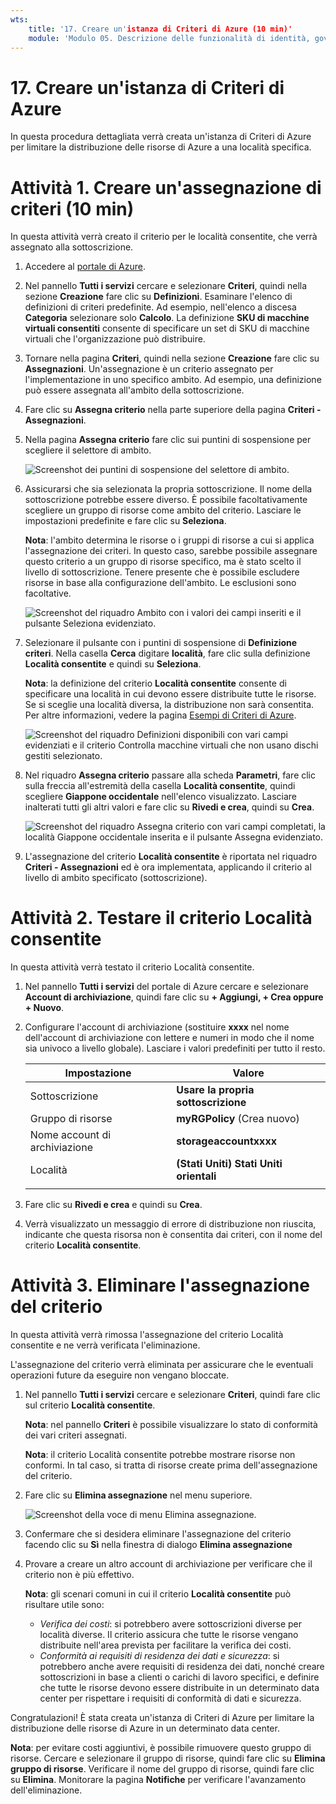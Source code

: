 ```yaml
---
wts:
    title: '17. Creare un'istanza di Criteri di Azure (10 min)'
    module: 'Modulo 05. Descrizione delle funzionalità di identità, governance, privacy e conformità'
---
```

# 17. Creare un'istanza di Criteri di Azure

In questa procedura dettagliata verrà creata un'istanza di Criteri di Azure per limitare la distribuzione delle risorse di Azure a una località specifica.

# Attività 1. Creare un'assegnazione di criteri (10 min)

In questa attività verrà creato il criterio per le località consentite, che verrà assegnato alla sottoscrizione. 

1. Accedere al [portale di Azure](https://portal.azure.com).

2. Nel pannello **Tutti i servizi** cercare e selezionare **Criteri**, quindi nella sezione **Creazione** fare clic su **Definizioni**.  Esaminare l'elenco di definizioni di criteri predefinite. Ad esempio, nell'elenco a discesa **Categoria** selezionare solo **Calcolo**. La definizione **SKU di macchine virtuali consentiti** consente di specificare un set di SKU di macchine virtuali che l'organizzazione può distribuire.

3. Tornare nella pagina **Criteri**, quindi nella sezione **Creazione** fare clic su **Assegnazioni**. Un'assegnazione è un criterio assegnato per l'implementazione in uno specifico ambito. Ad esempio, una definizione può essere assegnata all'ambito della sottoscrizione. 

4. Fare clic su **Assegna criterio** nella parte superiore della pagina **Criteri - Assegnazioni**.

5. Nella pagina **Assegna criterio** fare clic sui puntini di sospensione per scegliere il selettore di ambito.

    ![Screenshot dei puntini di sospensione del selettore di ambito.](../images/1401.png)

6. Assicurarsi che sia selezionata la propria sottoscrizione. Il nome della sottoscrizione potrebbe essere diverso. È possibile facoltativamente scegliere un gruppo di risorse come ambito del criterio. Lasciare le impostazioni predefinite e fare clic su **Seleziona**. 

    **Nota**: l'ambito determina le risorse o i gruppi di risorse a cui si applica l'assegnazione dei criteri. In questo caso, sarebbe possibile assegnare questo criterio a un gruppo di risorse specifico, ma è stato scelto il livello di sottoscrizione. Tenere presente che è possibile escludere risorse in base alla configurazione dell'ambito. Le esclusioni sono facoltative.

    ![Screenshot del riquadro Ambito con i valori dei campi inseriti e il pulsante Seleziona evidenziato. ](../images/1402.png)

7. Selezionare il pulsante con i puntini di sospensione di **Definizione criteri**. Nella casella **Cerca** digitare **località**, fare clic sulla definizione **Località consentite** e quindi su **Seleziona**.

    **Nota**: la definizione del criterio **Località consentite** consente di specificare una località in cui devono essere distribuite tutte le risorse. Se si sceglie una località diversa, la distribuzione non sarà consentita. Per altre informazioni, vedere la pagina [Esempi di Criteri di Azure](https://docs.microsoft.com/it-it/azure/governance/policy/samples/index).

   ![Screenshot del riquadro Definizioni disponibili con vari campi evidenziati e il criterio Controlla macchine virtuali che non usano dischi gestiti selezionato.](../images/1403.png)

8.  Nel riquadro **Assegna criterio** passare alla scheda **Parametri**, fare clic sulla freccia all'estremità della casella **Località consentite**, quindi scegliere **Giappone occidentale** nell'elenco visualizzato. Lasciare inalterati tutti gli altri valori e fare clic su **Rivedi e crea**, quindi su **Crea**.

    ![Screenshot del riquadro Assegna criterio con vari campi completati, la località Giappone occidentale inserita e il pulsante Assegna evidenziato.](../images/1404.png)

9. L'assegnazione del criterio **Località consentite** è riportata nel riquadro **Criteri - Assegnazioni** ed è ora implementata, applicando il criterio al livello di ambito specificato (sottoscrizione).

# Attività 2. Testare il criterio Località consentite

In questa attività verrà testato il criterio Località consentite. 

1. Nel pannello **Tutti i servizi** del portale di Azure cercare e selezionare **Account di archiviazione**, quindi fare clic su **+ Aggiungi, + Crea oppure + Nuovo**.

2. Configurare l'account di archiviazione (sostituire **xxxx** nel nome dell'account di archiviazione con lettere e numeri in modo che il nome sia univoco a livello globale). Lasciare i valori predefiniti per tutto il resto. 

    | Impostazione | Valore | 
    | --- | --- |
    | Sottoscrizione | **Usare la propria sottoscrizione** |
    | Gruppo di risorse | **myRGPolicy** (Crea nuovo) |
    | Nome account di archiviazione | **storageaccountxxxx** |
    | Località | **(Stati Uniti) Stati Uniti orientali** |
    | | |

3. Fare clic su **Rivedi e crea** e quindi su **Crea**. 

4. Verrà visualizzato un messaggio di errore di distribuzione non riuscita, indicante che questa risorsa non è consentita dai criteri, con il nome del criterio **Località consentite**.

# Attività 3. Eliminare l'assegnazione del criterio

In questa attività verrà rimossa l'assegnazione del criterio Località consentite e ne verrà verificata l'eliminazione. 

L'assegnazione del criterio verrà eliminata per assicurare che le eventuali operazioni future da eseguire non vengano bloccate.

1. Nel pannello **Tutti i servizi** cercare e selezionare **Criteri**, quindi fare clic sul criterio **Località consentite**.

    **Nota**: nel pannello **Criteri** è possibile visualizzare lo stato di conformità dei vari criteri assegnati.

    **Nota**: il criterio Località consentite potrebbe mostrare risorse non conformi. In tal caso, si tratta di risorse create prima dell'assegnazione del criterio.

2. Fare clic su **Elimina assegnazione** nel menu superiore.

   ![Screenshot della voce di menu Elimina assegnazione.](../images/1407.png)

3. Confermare che si desidera eliminare l'assegnazione del criterio facendo clic su **Sì** nella finestra di dialogo **Elimina assegnazione**

4. Provare a creare un altro account di archiviazione per verificare che il criterio non è più effettivo.

    **Nota**: gli scenari comuni in cui il criterio **Località consentite** può risultare utile sono: 
    - *Verifica dei costi*: si potrebbero avere sottoscrizioni diverse per località diverse. Il criterio assicura che tutte le risorse vengano distribuite nell'area prevista per facilitare la verifica dei costi. 
    - *Conformità ai requisiti di residenza dei dati e sicurezza*: si potrebbero anche avere requisiti di residenza dei dati, nonché creare sottoscrizioni in base a clienti o carichi di lavoro specifici, e definire che tutte le risorse devono essere distribuite in un determinato data center per rispettare i requisiti di conformità di dati e sicurezza.

Congratulazioni! È stata creata un'istanza di Criteri di Azure per limitare la distribuzione delle risorse di Azure in un determinato data center.

**Nota**: per evitare costi aggiuntivi, è possibile rimuovere questo gruppo di risorse. Cercare e selezionare il gruppo di risorse, quindi fare clic su **Elimina gruppo di risorse**. Verificare il nome del gruppo di risorse, quindi fare clic su **Elimina**. Monitorare la pagina **Notifiche** per verificare l'avanzamento dell'eliminazione.
